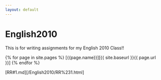 ```yaml
---
layout: default
---
```


# English2010
This is for writing assignments for my English 2010 Class!!

{% for page in site.pages %}
    [{{page.name}}][{{ site.baseurl }}{{ page.url }}]
{% endfor %}


[RR#1.md][/English2010/RR%231.html]
